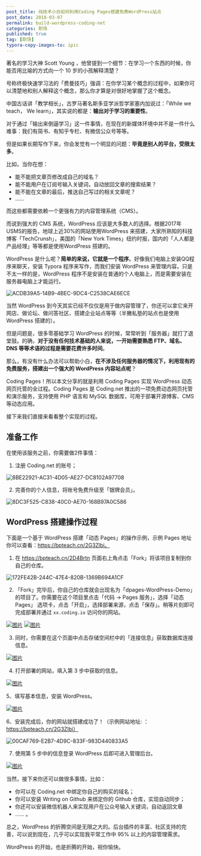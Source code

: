 ```yaml
---
post_title: 纯技术小白如何利用Coding Pages搭建免费WordPress站点
post_date: 2018-03-07
permalink: build-wordpress-coding-net
categories: 职场
published: true
tag: [职场]
typora-copy-images-to: ipic
---
```


著名的学习大神 Scott Young ，他曾提到一个细节：在学习一个东西的时候，你能否用比喻的方式向一个 10 岁的小孩解释清楚？

号称终极快速学习法的「费曼技巧」强调：在你学习某个概念的过程中，如果你可以清楚地和别人解释这个概念，那么你才算是对很好地掌握了这个概念。

中国古话讲「教学相长」，古罗马著名斯多亚学派哲学家塞内加说过：「While we teach， We learn」，其实说的都是：**输出对于学习的重要性**。

对于通过「输出来倒逼学习」这一件事情，在现在的新媒体环境中并不是一件什么难事：我们有简书、有知乎专栏、有微信公众号等等。

但是如果长期写作下来，你会发觉有一个明显的问题：**毕竟是别人的平台，受限太多**。

比如，当你在想：

- 能不能把文章页修改成自己的域名？
- 能不能用户在订阅号输入关键词，自动放回文章的搜索结果？
- 能不能在文章的最后，推送自己写过的相关文章呢？
- …… 

而这些都需要依赖一个更强有力的内容管理系统（CMS）。

而说到强大的 CMS 系统，WordPress 应该是大多数人的选择。根据2017年USMS的报告，地球上近30%的网站使用WordPress 来搭建，大家所熟知的科技博客「TechCrunsh」，美国的「New York Times」纽约时报，国内的「人人都是产品经理」等等都是使用WordPress 搭建的。

WordPress 是什么呢？**简单的来说，它就是一个程序**。好像我们电脑上安装QQ程序来聊天，安装 Typora 程序来写作，而我们安装 WordPress 来管理内容。只是不太一样的是，WordPress 程序不是安装在普通的个人电脑上，而是需要安装在服务器电脑上才能运行。

![ACDB39A5-14B9-4BEC-9DC4-C2538CAE6ECE](https://ws3.sinaimg.cn/large/006tNc79ly1fp4g1371m0j31kw0xzqcl.jpg)

当然 WordPress 到今天其实已经不仅仅是用于做内容管理了，你还可以拿它来开网店、做论坛、做问答社区、搭建企业站点等等（半撇私塾的站点也是使用WordPress 搭建的）。

但是问题是，很多零基础学习 WordPress 的时候，常常听到「服务器」就打了退堂鼓。的确，**对于没有任何技术基础的人来说，一开始需要熟悉 FTP、域名、DNS 等等术语的过程是需要花费许多时间**。

那么，有没有什么办法可以帮助小白，**在不涉及任何服务器的情况下，利用现有的免费服务，搭建出一个强大的 WordPress 内容站点呢**？

Coding Pages！所以本文分享的就是利用 Coding Pages 实现 WordPress 动态网页托管的全过程。Coding Pages 是 Coding.net 推出的一项免费动态网页托管和演示服务，支持使用 PHP 语言和 MySQL 数据库，可用于部署开源博客、CMS 等动态应用。

接下来我们直接来看看整个实现的过程。

## 准备工作

在使用该服务之前，你需要做2件事情：

1. 注册 Coding.net 的账号；

![8BE22921-AC31-4D05-AE27-DC8102A97708](https://ws4.sinaimg.cn/large/006tNc79gy1fp4g3vjd75j31kw0vlafm.jpg)

2. 完善你的个人信息，将账号免费升级至「银牌会员」。

![8DC3F525-C838-40C0-AE70-168B97A0C586](https://ws3.sinaimg.cn/large/006tNc79ly1fp4g37mbb5j31i60swtfh.jpg)



## WordPress 搭建操作过程

下面是一个基于 WordPress 搭建「动态 Pages」的操作示例，示例 Pages 地址你可以查看：https://bpteach.cn/2G3Zlbi。

1. 在 https://bpteach.cn/2D4Brtn 页面右上角点击「Fork」将该项目复制到你自己的仓库。

![172FE42B-244C-47E4-820B-1369B694A1CF](https://ws2.sinaimg.cn/large/006tNc79gy1fp4g999p75j31kw0y949y.jpg)

2. 「Fork」完毕后，你自己的仓库就会出现名为「dpages-WordPress-Demo」的项目了。你需要在这个项目里点击「代码 -> Pages 服务」，选择「动态 Pages」 选项卡，点击「开启」，选择部署来源，点击「保存」。稍等片刻即可完成部署并通过 `xx.coding.io` 访问你的网站。

[![图片](https://dn-coding-net-production-pp.qbox.me/b4685f14-9ebb-4ed6-a1cc-0458e31fc7c6.png)](https://dn-coding-net-production-pp.qbox.me/b4685f14-9ebb-4ed6-a1cc-0458e31fc7c6.png)
[![图片](https://dn-coding-net-production-pp.qbox.me/d6b0f693-e612-491e-889e-89ac5dd0d081.png)](https://dn-coding-net-production-pp.qbox.me/d6b0f693-e612-491e-889e-89ac5dd0d081.png)

3. 同时，你需要在这个页面中点击存储空间栏中的「连接信息」获取数据库连接信息。

[![图片](https://dn-coding-net-production-pp.qbox.me/2e76fde7-f5ae-478f-944f-721072e0cc54.png)](https://dn-coding-net-production-pp.qbox.me/2e76fde7-f5ae-478f-944f-721072e0cc54.png)

4. 打开部署的网站，填入第 3 步中获取的信息。

[![图片](https://dn-coding-net-production-pp.qbox.me/6aa000f3-e64b-4166-8348-309e9f098ae5.png)](https://dn-coding-net-production-pp.qbox.me/6aa000f3-e64b-4166-8348-309e9f098ae5.png)

5、填写基本信息，安装 WordPress。

[![图片](https://dn-coding-net-production-pp.qbox.me/04df3395-1129-4369-8ab2-4b62f19c1939.png)](https://dn-coding-net-production-pp.qbox.me/04df3395-1129-4369-8ab2-4b62f19c1939.png)

6、安装完成后，你的网站就搭建成功了！（示例网站地址: ：https://bpteach.cn/2G3Zlbi）

![00CAF769-E2B7-4D9C-833F-983D440833A5](https://ws2.sinaimg.cn/large/006tNc79gy1fp4gscoh06j31kw0uf4aw.jpg)

7. 使用第 5 步中的信息登录 WordPress 后即可进入管理后台。

[![图片](https://dn-coding-net-production-pp.qbox.me/310a7de6-d9e7-4c36-84cd-6c500f10bd2d.png)](https://dn-coding-net-production-pp.qbox.me/310a7de6-d9e7-4c36-84cd-6c500f10bd2d.png)

当然，接下来你还可以做很多事情，比如：

- 你可以在 Coding.net 中绑定你自己的购买的域名；
- 你可以安装 Writing  on Github 来绑定你的 Github 仓库，实现自动同步；
- 你还可以安装微信机器人来实现用户在公众号输入关键词，自动返回文章
- …… 。

总之，WordPress 的折腾空间是无限之大的。后台插件的丰富、社区支持的完善，可以说到现在，几乎可以实现我平常工作中 95% 以上的内容管理需求。

WordPress 的开始，也是折腾的开始，祝你愉快。